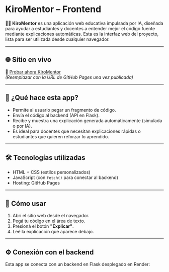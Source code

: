 # KiroMentor – Frontend

👨‍🏫 **KiroMentor** es una aplicación web educativa impulsada por IA, diseñada para ayudar a estudiantes y docentes a entender mejor el código fuente mediante explicaciones automáticas. Esta es la interfaz web del proyecto, lista para ser utilizada desde cualquier navegador.

---

## 🌐 Sitio en vivo

🔗 [Probar ahora KiroMentor](https://TU_USUARIO.github.io/kiromentor-frontend/)  
*(Reemplazar con la URL de GitHub Pages una vez publicada)*

---

## 🧠 ¿Qué hace esta app?

- Permite al usuario pegar un fragmento de código.
- Envía el código al backend (API en Flask).
- Recibe y muestra una explicación generada automáticamente (simulada o por IA).
- Es ideal para docentes que necesitan explicaciones rápidas o estudiantes que quieren reforzar lo aprendido.

---

## 🛠️ Tecnologías utilizadas

- HTML + CSS (estilos personalizados)
- JavaScript (con `fetch()` para conectar al backend)
- Hosting: GitHub Pages

---

## 🚀 Cómo usar

1. Abrí el sitio web desde el navegador.
2. Pegá tu código en el área de texto.
3. Presioná el botón **"Explicar"**.
4. Leé la explicación que aparece debajo.

---

## ⚙️ Conexión con el backend

Esta app se conecta con un backend en Flask desplegado en Render:


